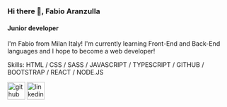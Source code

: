 ### Hi there 👋, Fabio Aranzulla
#### Junior developer
I'm Fabio from Milan Italy!
I'm currently learning Front-End and Back-End languages and I hope to become a web developer!

Skills: HTML / CSS / SASS / JAVASCRIPT / TYPESCRIPT / GITHUB / BOOTSTRAP / REACT / NODE.JS

[<img src='https://cdn.jsdelivr.net/npm/simple-icons@3.0.1/icons/github.svg' alt='github' height='40'>](https://github.com/https://github.com/FabioAranzulla)  [<img src='https://cdn.jsdelivr.net/npm/simple-icons@3.0.1/icons/linkedin.svg' alt='linkedin' height='40'>](https://www.linkedin.com/in/https://www.linkedin.com/in/fabio-aranzulla-893369245//)  


